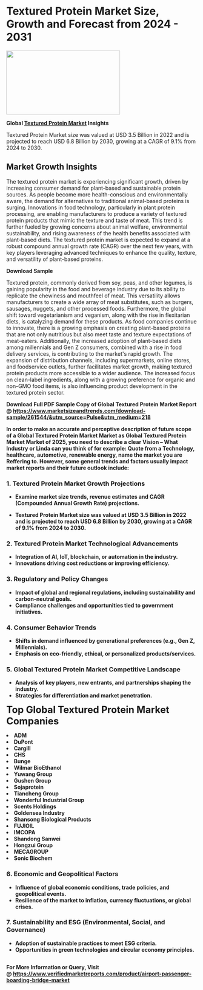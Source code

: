<H1>Textured Protein Market Size, Growth and Forecast from 2024 - 2031</H1><img class="aligncenter size-medium wp-image-584254" src="https://thirdeyenews.in/wp-content/uploads/2024/09/Global-Market-Research-300x168.jpeg" alt="" width="300" height="168" /><p><strong>Global&nbsp;<a href="https://www.marketsizeandtrends.com/download-sample/261544/&amp;utm_source=Pulse&amp;utm_medium=218">Textured Protein Market</a> Insights</strong></p><p>Textured Protein Market size was valued at USD 3.5 Billion in 2022 and is projected to reach USD 6.8 Billion by 2030, growing at a CAGR of 9.1% from 2024 to 2030.</p><p><h2>Market Growth Insights</h2> <p>The textured protein market is experiencing significant growth, driven by increasing consumer demand for plant-based and sustainable protein sources. As people become more health-conscious and environmentally aware, the demand for alternatives to traditional animal-based proteins is surging. Innovations in food technology, particularly in plant protein processing, are enabling manufacturers to produce a variety of textured protein products that mimic the texture and taste of meat. This trend is further fueled by growing concerns about animal welfare, environmental sustainability, and rising awareness of the health benefits associated with plant-based diets. The textured protein market is expected to expand at a robust compound annual growth rate (CAGR) over the next few years, with key players leveraging advanced techniques to enhance the quality, texture, and versatility of plant-based proteins.</p> <p><strong>Download Sample</strong></p> <p>Textured protein, commonly derived from soy, peas, and other legumes, is gaining popularity in the food and beverage industry due to its ability to replicate the chewiness and mouthfeel of meat. This versatility allows manufacturers to create a wide array of meat substitutes, such as burgers, sausages, nuggets, and other processed foods. Furthermore, the global shift toward vegetarianism and veganism, along with the rise in flexitarian diets, is catalyzing demand for these products. As food companies continue to innovate, there is a growing emphasis on creating plant-based proteins that are not only nutritious but also meet taste and texture expectations of meat-eaters. Additionally, the increased adoption of plant-based diets among millennials and Gen Z consumers, combined with a rise in food delivery services, is contributing to the market's rapid growth. The expansion of distribution channels, including supermarkets, online stores, and foodservice outlets, further facilitates market growth, making textured protein products more accessible to a wider audience. The increased focus on clean-label ingredients, along with a growing preference for organic and non-GMO food items, is also influencing product development in the textured protein sector. <p><strong></p><p><span class=""><strong>Download Full PDF Sample Copy of Global Textured Protein Market Report</strong> @ <a href="https://www.marketsizeandtrends.com/download-sample/261544/&amp;utm_source=Pulse&amp;utm_medium=218" target="_blank">https://www.marketsizeandtrends.com/download-sample/261544/&amp;utm_source=Pulse&amp;utm_medium=218</a></span></p><p>In order to make an accurate and perceptive description of future scope of a Global&nbsp;Textured Protein Market Market as Global&nbsp;Textured Protein Market Market of 2025, you need to describe a clear Vision &ndash; What Industry or Linda can you think of for example: Quote from a Technology, healthcare, automotive, renewable energy, name the market you are Reffering to. However, some general trends and factors usually impact market reports and their future outlook include:</p><h3>1.&nbsp;<strong>Textured Protein Market Growth Projections</strong></h3><ul><li>Examine market size trends, revenue estimates and CAGR (Compounded Annual Growth Rate) projections.</li><li><p>Textured Protein Market size was valued at USD 3.5 Billion in 2022 and is projected to reach USD 6.8 Billion by 2030, growing at a CAGR of 9.1% from 2024 to 2030.</p></li></ul><h3>2.&nbsp;<strong>Textured Protein Market Technological Advancements</strong></h3><ul><li>Integration of AI, IoT, blockchain, or automation in the industry.</li><li>Innovations driving cost reductions or improving efficiency.</li></ul><h3>3.&nbsp;<strong>Regulatory and Policy Changes</strong></h3><ul><li>Impact of global and regional regulations, including sustainability and carbon-neutral goals.</li><li>Compliance challenges and opportunities tied to government initiatives.</li></ul><h3>4.&nbsp;<strong>Consumer Behavior Trends</strong></h3><ul><li>Shifts in demand influenced by generational preferences (e.g., Gen Z, Millennials).</li><li>Emphasis on eco-friendly, ethical, or personalized products/services.</li></ul><h3>5.&nbsp;<strong>Global Textured Protein Market Competitive Landscape</strong></h3><ul><li>Analysis of key players, new entrants, and partnerships shaping the industry.</li><li>Strategies for differentiation and market penetration.</li></ul><p data-pm-slice="1 1 []"><span style="color: inherit; font-family: inherit; font-size: 25px;">Top Global Textured Protein Market Companies</span></p><div class="" data-test-id=""><p><li>ADM</li><li> DuPont</li><li> Cargill</li><li> CHS</li><li> Bunge</li><li> Wilmar BioEthanol</li><li> Yuwang Group</li><li> Gushen Group</li><li> Sojaprotein</li><li> Tiancheng Group</li><li> Wonderful Industrial Group</li><li> Scents Holdings</li><li> Goldensea Industry</li><li> Shansong Biological Products</li><li> FUJIOIL</li><li> IMCOPA</li><li> Shandong Sanwei</li><li> Hongzui Group</li><li> MECAGROUP</li><li> Sonic Biochem</li></p></div><h3>6.&nbsp;<strong>Economic and Geopolitical Factors</strong></h3><ul><li>Influence of global economic conditions, trade policies, and geopolitical events.</li><li>Resilience of the market to inflation, currency fluctuations, or global crises.</li></ul><h3>7.&nbsp;<strong>Sustainability and ESG (Environmental, Social, and Governance)</strong></h3><ul><li>Adoption of sustainable practices to meet ESG criteria.</li><li>Opportunities in green technologies and circular economy principles.</li></ul><h2><strong style="font-size: 14px;">For More Information or Query, Visit @&nbsp;</strong><a style="background-color: #ffffff; font-size: 14px;" href="https://www.marketsizeandtrends.com/report/textured-protein-market/" target="_blank">https://www.verifiedmarketreports.com/product/airport-passenger-boarding-bridge-market</a></h2>
